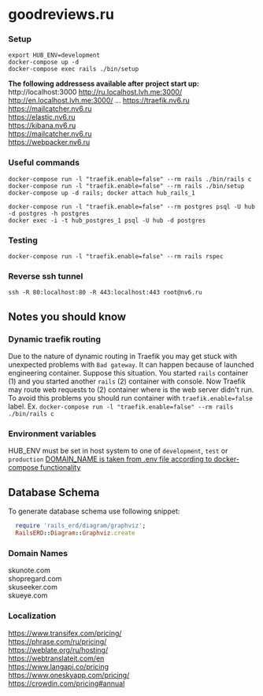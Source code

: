 # goodreviews.ru

### Setup

```shell
export HUB_ENV=development
docker-compose up -d
docker-compose exec rails ./bin/setup
```

**The following addressess available after project start up:**  
http://localhost:3000
http://ru.localhost.lvh.me:3000/
http://en.localhost.lvh.me:3000/
...
https://traefik.nv6.ru  
https://mailcatcher.nv6.ru  
https://elastic.nv6.ru  
https://kibana.nv6.ru  
https://mailcatcher.nv6.ru  
https://webpacker.nv6.ru  

### Useful commands

```shell
docker-compose run -l "traefik.enable=false" --rm rails ./bin/rails c
docker-compose run -l "traefik.enable=false" --rm rails ./bin/setup
docker-compose up -d rails; docker attach hub_rails_1

docker-compose run -l "traefik.enable=false" --rm postgres psql -U hub -d postgres -h postgres
docker exec -i -t hub_postgres_1 psql -U hub -d postgres
```

### Testing

```shell
docker-compose run -l "traefik.enable=false" --rm rails rspec
```

### Reverse ssh tunnel

```shell
ssh -R 80:localhost:80 -R 443:localhost:443 root@nv6.ru
```

## Notes you should know

### Dynamic traefik routing

Due to the nature of dynamic routing in Traefik you may get stuck with unexpected problems with `Bad gateway`. It can happen because of launched engineering container. Suppose this situation. You started `rails` container (1) and you started another `rails` (2) container with console. Now Traefik may route web requests to (2) container where is the web server didn't run. To avoid this problems you should run container with `traefik.enable=false` label. Ex. `docker-compose run -l "traefik.enable=false" --rm rails ./bin/rails c`

### Environment variables
HUB_ENV must be set in host system to one of `development`, `test` or `production`
[DOMAIN_NAME is taken from .env file according to docker-compose functionality](https://docs.docker.com/compose/environment-variables/#the-env-file)


## Database Schema

To generate database schema use following snippet:

```ruby
  require 'rails_erd/diagram/graphviz';
  RailsERD::Diagram::Graphviz.create
```

### Domain Names

skunote.com  
shopregard.com  
skuseeker.com  
skueye.com  

### Localization

https://www.transifex.com/pricing/  
https://phrase.com/ru/pricing/  
https://weblate.org/ru/hosting/  
https://webtranslateit.com/en  
https://www.langapi.co/pricing  
https://www.oneskyapp.com/pricing/  
https://crowdin.com/pricing#annual
